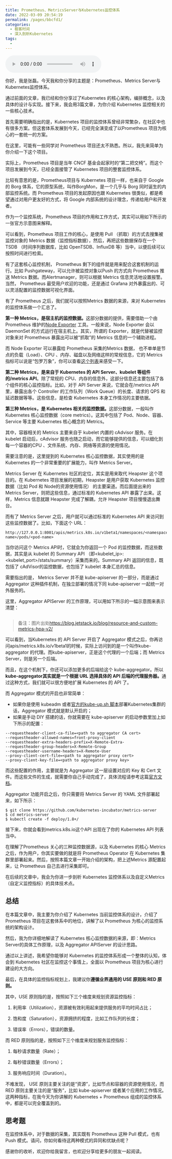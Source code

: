 ```yaml
---
title: Prometheus、MetricsServer与Kubernetes监控体系
date: 2022-03-09 20:54:19
permalink: /pages/bbcfd1/
categories:
  - 极客时间
  - 深入剖析Kubernetes
tags:
  - 
---
```

<audio title="48.Prometheus、MetricsServer与Kubernetes监控体系" src="https://static001.geekbang.org/resource/audio/75/79/75a1f40a2a9f78e948c578d1d954a879.mp3" controls="controls"></audio> 
<p>你好，我是张磊。今天我和你分享的主题是：Prometheus、Metrics Server与Kubernetes监控体系。</p><p>通过前面的文章，我已经和你分享过了Kubernetes 的核心架构，编排概念，以及具体的设计与实现。接下来，我会用3篇文章，为你介绍 Kubernetes 监控相关的一些核心技术。</p><p>首先需要明确指出的是，Kubernetes 项目的监控体系曾经非常繁杂，在社区中也有很多方案。但这套体系发展到今天，已经完全演变成了以Prometheus 项目为核心的一套统一的方案。</p><p>在这里，可能有一些同学对 Prometheus 项目还太不熟悉。所以，我先来简单为你介绍一下这个项目。</p><p>实际上，Prometheus 项目是当年 CNCF 基金会起家时的“第二把交椅”。而这个项目发展到今天，已经全面接管了 Kubernetes 项目的整套监控体系。</p><p>比较有意思的是，Prometheus项目与 Kubernetes 项目一样，也来自于 Google 的 Borg 体系，它的原型系统，叫作BorgMon，是一个几乎与 Borg 同时诞生的内部监控系统。而 Prometheus 项目的发起原因也跟 Kubernetes 很类似，都是希望通过对用户更友好的方式，将 Google 内部系统的设计理念，传递给用户和开发者。</p><!-- [[[read_end]]] --><p>作为一个监控系统，Prometheus 项目的作用和工作方式，其实可以用如下所示的一张官方示意图来解释。</p><p><img src="https://static001.geekbang.org/resource/image/2a/d3/2ada1ece66fcc81d704c2ba46f9dd7d3.png" alt=""><br>
可以看到，Prometheus 项目工作的核心，是使用 Pull （抓取）的方式去搜集被监控对象的 Metrics 数据（监控指标数据），然后，再把这些数据保存在一个 TSDB （时间序列数据库，比如 OpenTSDB、InfluxDB 等）当中，以便后续可以按照时间进行检索。</p><p>有了这套核心监控机制， Prometheus 剩下的组件就是用来配合这套机制的运行。比如 Pushgateway，可以允许被监控对象以Push 的方式向 Prometheus 推送 Metrics 数据。而Alertmanager，则可以根据 Metrics 信息灵活地设置报警。当然， Prometheus 最受用户欢迎的功能，还是通过 Grafana 对外暴露出的、可以灵活配置的监控数据可视化界面。</p><p>有了 Prometheus 之后，我们就可以按照Metrics 数据的来源，来对 Kubernetes 的监控体系做一个汇总了。</p><p><strong>第一种 Metrics，是宿主机的监控数据。</strong>这部分数据的提供，需要借助一个由 Prometheus 维护的<a href="https://github.com/prometheus/node_exporter">Node Exporter</a> 工具。一般来说，Node Exporter 会以 DaemonSet 的方式运行在宿主机上。其实，所谓的 Exporter，就是代替被监控对象来对 Prometheus 暴露出可以被“抓取”的 Metrics 信息的一个辅助进程。</p><p>而 Node Exporter 可以暴露给 Prometheus 采集的Metrics 数据， 也不单单是节点的负载（Load）、CPU 、内存、磁盘以及网络这样的常规信息，它的 Metrics 指标可以说是“包罗万象”，你可以查看<a href="https://github.com/prometheus/node_exporter#enabled-by-default">这个列表</a>来感受一下。</p><p><strong>第二种 Metrics，是来自于 Kubernetes 的 API Server、kubelet 等组件的/metrics API</strong>。除了常规的 CPU、内存的信息外，这部分信息还主要包括了各个组件的核心监控指标。比如，对于 API Server 来说，它就会在/metrics API 里，暴露出各个 Controller 的工作队列（Work Queue）的长度、请求的 QPS 和延迟数据等等。这些信息，是检查 Kubernetes 本身工作情况的主要依据。</p><p><strong>第三种 Metrics，是 Kubernetes 相关的监控数据。</strong>这部分数据，一般叫作 Kubernetes 核心监控数据（core metrics）。这其中包括了 Pod、Node、容器、Service 等主要 Kubernetes 核心概念的 Metrics。</p><p>其中，容器相关的 Metrics 主要来自于 kubelet 内置的 cAdvisor 服务。在 kubelet 启动后，cAdvisor 服务也随之启动，而它能够提供的信息，可以细化到每一个容器的CPU 、文件系统、内存、网络等资源的使用情况。</p><p>需要注意的是，这里提到的 Kubernetes 核心监控数据，其实使用的是 Kubernetes 的一个非常重要的扩展能力，叫作 Metrics Server。</p><p>Metrics Server 在 Kubernetes 社区的定位，其实是用来取代 Heapster 这个项目的。在 Kubernetes 项目发展的初期，Heapster 是用户获取 Kubernetes 监控数据（比如 Pod 和 Node的资源使用情况） 的主要渠道。而后面提出来的 Metrics Server，则把这些信息，通过标准的 Kubernetes API 暴露了出来。这样，Metrics 信息就跟 Heapster 完成了解耦，允许 Heapster 项目慢慢退出舞台。</p><p>而有了 Metrics Server 之后，用户就可以通过标准的 Kubernetes API 来访问到这些监控数据了。比如，下面这个 URL：</p><pre><code>http://127.0.0.1:8001/apis/metrics.k8s.io/v1beta1/namespaces/&lt;namespace-name&gt;/pods/&lt;pod-name&gt;
</code></pre><p>当你访问这个 Metrics API时，它就会为你返回一个 Pod 的监控数据，而这些数据，其实是从 kubelet 的 Summary API （即&lt;kubelet_ip&gt;:&lt;kubelet_port&gt;/stats/summary）采集而来的。Summary API 返回的信息，既包括了 cAdVisor的监控数据，也包括了 kubelet 本身汇总的信息。</p><p>需要指出的是， Metrics Server 并不是 kube-apiserver 的一部分，而是通过 Aggregator 这种插件机制，在独立部署的情况下同 kube-apiserver 一起统一对外服务的。</p><p>这里，Aggregator APIServer 的工作原理，可以用如下所示的一幅示意图来表示清楚：</p><p><img src="https://static001.geekbang.org/resource/image/0b/09/0b767b5224ad1906ddc4cce075618809.png" alt=""></p><blockquote>
<p>备注：图片出处<a href="https://blog.jetstack.io/blog/resource-and-custom-metrics-hpa-v2/">https://blog.jetstack.io/blog/resource-and-custom-metrics-hpa-v2/</a></p>
</blockquote><p>可以看到，当Kubernetes 的 API Server 开启了 Aggregator 模式之后，你再访问apis/metrics.k8s.io/v1beta1的时候，实际上访问到的是一个叫作kube-aggregator 的代理。而kube-apiserver，正是这个代理的一个后端；而 Metrics Server，则是另一个后端。</p><p>而且，在这个机制下，你还可以添加更多的后端给这个 kube-aggregator。所以<strong>kube-aggregator其实就是一个根据 URL 选择具体的 API 后端的代理服务器。</strong>通过这种方式，我们就可以很方便地扩展 Kubernetes 的 API 了。</p><p>而 Aggregator 模式的开启也非常简单：</p><ul>
<li>如果你是使用 kubeadm 或者<a href="https://github.com/kubernetes/kubernetes/blob/master/cluster/kube-up.sh">官方的kube-up.sh 脚本</a>部署Kubernetes集群的话，Aggregator 模式就是默认开启的；</li>
<li>如果是手动 DIY 搭建的话，你就需要在 kube-apiserver 的启动参数里加上如下所示的配置：</li>
</ul><pre><code>--requestheader-client-ca-file=&lt;path to aggregator CA cert&gt;
--requestheader-allowed-names=front-proxy-client
--requestheader-extra-headers-prefix=X-Remote-Extra-
--requestheader-group-headers=X-Remote-Group
--requestheader-username-headers=X-Remote-User
--proxy-client-cert-file=&lt;path to aggregator proxy cert&gt;
--proxy-client-key-file=&lt;path to aggregator proxy key&gt;
</code></pre><p>而这些配置的作用，主要就是为 Aggregator 这一层设置对应的 Key 和 Cert 文件。而这些文件的生成，就需要你自己手动完成了，具体流程请参考这篇<a href="https://github.com/kubernetes-incubator/apiserver-builder/blob/master/docs/concepts/auth.md">官方文档</a>。</p><p>Aggregator 功能开启之后，你只需要将 Metrics Server 的 YAML 文件部署起来，如下所示：</p><pre><code>$ git clone https://github.com/kubernetes-incubator/metrics-server
$ cd metrics-server
$ kubectl create -f deploy/1.8+/
</code></pre><p>接下来，你就会看到metrics.k8s.io这个API 出现在了你的 Kubernetes API 列表当中。</p><p>在理解了Prometheus 关心的三种监控数据源，以及 Kubernetes 的核心 Metrics 之后，作为用户，你其实要做的就是将 Prometheus Operator 在 Kubernetes 集群里部署起来。然后，按照本篇文章一开始介绍的架构，把上述Metrics 源配置起来，让 Prometheus 自己去进行采集即可。</p><p>在后续的文章中，我会为你进一步剖析 Kubernetes 监控体系以及自定义Metrics （自定义监控指标）的具体技术点。</p><h2>总结</h2><p>在本篇文章中，我主要为你介绍了 Kubernetes 当前监控体系的设计，介绍了 Prometheus 项目在这套体系中的地位，讲解了以 Prometheus 为核心的监控系统的架构设计。</p><p>然后，我为你详细地解读了 Kubernetes 核心监控数据的来源，即：Metrics Server的具体工作原理，以及 Aggregator APIServer 的设计思路。</p><p>通过以上讲述，我希望你能够对 Kubernetes 的监控体系形成一个整体的认知，体会到 Kubernetes 社区在监控这个事情上，全面以 Prometheus 项目为核心进行建设的大方向。</p><p>最后，在具体的监控指标规划上，我建议你<strong>遵循业界通用的 USE 原则和 RED 原则。</strong></p><p>其中，USE 原则指的是，按照如下三个维度来规划资源监控指标：</p><ol>
<li>
<p>利用率（Utilization），资源被有效利用起来提供服务的平均时间占比；</p>
</li>
<li>
<p>饱和度（Saturation），资源拥挤的程度，比如工作队列的长度；</p>
</li>
<li>
<p>错误率（Errors），错误的数量。</p>
</li>
</ol><p>而 RED 原则指的是，按照如下三个维度来规划服务监控指标：</p><ol>
<li>
<p>每秒请求数量（Rate）；</p>
</li>
<li>
<p>每秒错误数量（Errors）；</p>
</li>
<li>
<p>服务响应时间（Duration）。</p>
</li>
</ol><p>不难发现， USE 原则主要关注的是“资源”，比如节点和容器的资源使用情况，而 RED 原则主要关注的是“服务”，比如 kube-apiserver 或者某个应用的工作情况。这两种指标，在我今天为你讲解的 Kubernetes + Prometheus 组成的监控体系中，都是可以完全覆盖到的。</p><h2>思考题</h2><p>在监控体系中，对于数据的采集，其实既有 Prometheus 这种 Pull 模式，也有 Push 模式。请问，你如何看待这两种模式的异同和优缺点呢？</p><p>感谢你的收听，欢迎你给我留言，也欢迎分享给更多的朋友一起阅读。</p>